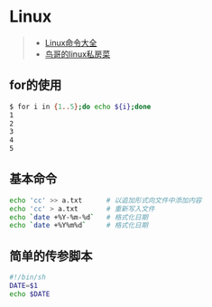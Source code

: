 # Linux

> * [Linux命令大全](http://man.linuxde.net)
> * [鸟哥的linux私房菜](http://linux.vbird.org/new_linux.php)

## for的使用

```sh
$ for i in {1..5};do echo ${i};done
1
2
3
4
5
```

## 基本命令

```sh
echo 'cc' >> a.txt      # 以追加形式向文件中添加内容
echo 'cc' > a.txt       # 重新写入文件
echo `date +%Y-%m-%d`   # 格式化日期
echo `date +%Y%m%d`     # 格式化日期
```

## 简单的传参脚本
```sh
#!/bin/sh
DATE=$1
echo $DATE
```